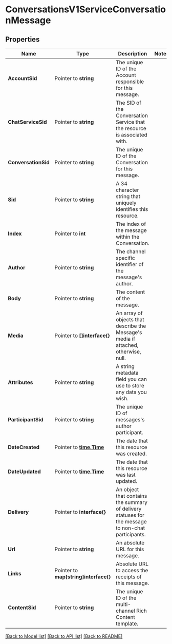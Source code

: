 # ConversationsV1ServiceConversationMessage

## Properties

Name | Type | Description | Notes
------------ | ------------- | ------------- | -------------
**AccountSid** | Pointer to **string** | The unique ID of the Account responsible for this message. |
**ChatServiceSid** | Pointer to **string** | The SID of the Conversation Service that the resource is associated with. |
**ConversationSid** | Pointer to **string** | The unique ID of the Conversation for this message. |
**Sid** | Pointer to **string** | A 34 character string that uniquely identifies this resource. |
**Index** | Pointer to **int** | The index of the message within the Conversation. |
**Author** | Pointer to **string** | The channel specific identifier of the message's author. |
**Body** | Pointer to **string** | The content of the message. |
**Media** | Pointer to **[]interface{}** | An array of objects that describe the Message's media if attached, otherwise, null. |
**Attributes** | Pointer to **string** | A string metadata field you can use to store any data you wish. |
**ParticipantSid** | Pointer to **string** | The unique ID of messages's author participant. |
**DateCreated** | Pointer to [**time.Time**](time.Time.md) | The date that this resource was created. |
**DateUpdated** | Pointer to [**time.Time**](time.Time.md) | The date that this resource was last updated. |
**Delivery** | Pointer to **interface{}** | An object that contains the summary of delivery statuses for the message to non-chat participants. |
**Url** | Pointer to **string** | An absolute URL for this message. |
**Links** | Pointer to **map[string]interface{}** | Absolute URL to access the receipts of this message. |
**ContentSid** | Pointer to **string** | The unique ID of the multi-channel Rich Content template. |

[[Back to Model list]](../README.md#documentation-for-models) [[Back to API list]](../README.md#documentation-for-api-endpoints) [[Back to README]](../README.md)


